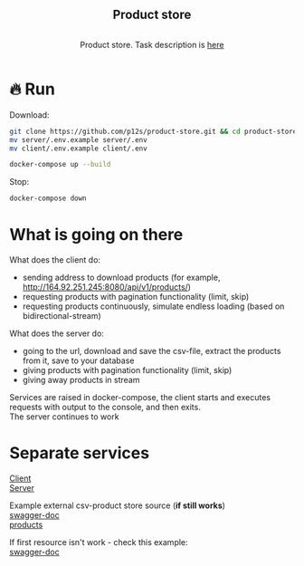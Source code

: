 <div align="center">
<article style="display: flex; flex-direction: column; align-items: center; justify-content: center;">
  <h1 style="width: 100%; text-align: center;">Product store</h1>
  <p>Product store. Task description is <a href="task.md">here</a></p>
</article>
</div>

# 🔥 Run
Download:
```sh
git clone https://github.com/p12s/product-store.git && cd product-store
mv server/.env.example server/.env
mv client/.env.example client/.env

docker-compose up --build
```
Stop:  
```sh
docker-compose down
```
  
# What is going on there
What does the client do:  
- sending address to download products (for example, http://164.92.251.245:8080/api/v1/products/)  
- requesting products with pagination functionality (limit, skip)  
- requesting products continuously, simulate endless loading (based on bidirectional-stream)  
  
What does the server do:  
- going to the url, download and save the csv-file, extract the products from it, save to your database  
- giving products with pagination functionality (limit, skip)  
- giving away products in stream  
  
Services are raised in docker-compose, the client starts and executes requests with output to the console, and then exits.  
The server continues to work  

# Separate services
[Client](client)  
[Server](server)  

Example external csv-product store source (**if still works**)  
[swagger-doc](http://164.92.251.245:8080/api/v1/products/)  
[products](http://164.92.251.245:8080/api/v1/products/)  
  
If first resource isn't work - check this example:  
[swagger-doc](https://github.com/p12s/csv-create-api/tree/master/docs)
